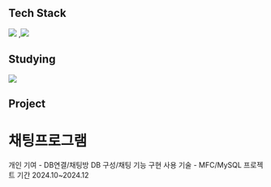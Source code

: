 ## Tech Stack
<a href="버튼을 눌렀을 때 이동할 링크" target="_blank"><img src="https://img.shields.io/badge/C++-20232a.svg?style=for-the-badge&logo=cplusplus&logoColor=#00599C"/></a>
,<a href="버튼을 눌렀을 때 이동할 링크" target="_blank"><img src="https://img.shields.io/badge/Java-20232a.svg?style=for-the-badge&logo=&logoColor=#00599C"/></a>
## Studying
<a href="버튼을 눌렀을 때 이동할 링크" target="_blank"><img src="https://img.shields.io/badge/SpringBoot-20232a.svg?style=for-the-badge&logo=springboot&logoColor=#00599C"/></a>
## Project
# 채팅프로그램
개인 기여 - DB연결/채팅방 DB 구성/채팅 기능 구현
사용 기술 - MFC/MySQL
프로젝트 기간 2024.10~2024.12

<!--
**zzosoo/zzosoo** is a ✨ _special_ ✨ repository because its `README.md` (this file) appears on your GitHub profile.

Here are some ideas to get you started:

- 🔭 I’m currently working on ...
- 🌱 I’m currently learning ...
- 👯 I’m looking to collaborate on ...
- 🤔 I’m looking for help with ...
- 💬 Ask me about ...
- 📫 How to reach me: ...
- 😄 Pronouns: ...
- ⚡ Fun fact: ...
-->
